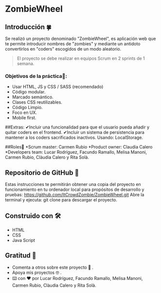 # ZombieWheel

## Introducción 🍀

Se realizó un proyecto denominado "ZombieWheel", es aplicación web que te permite introducir nombres de "zombies" y mediante un antidoto convertirlos en "coders" escogidos de un modo aleatorio. 
> 

> El proyecto se debe realizar en equipos Scrum en 2 sprints de 1 semana.
>

### Objetivos de la práctica🔩:

- Usar HTML, JS y CSS / SASS (recomendado)
- Código modular.
- Marcado semántico.
- Clases CSS reutilizables.
- Código Limpio.
- Foco en UX.
- Mobile first.

##Extras:
✔Incluir una funcionalidad para que el usuario pueda añadir y quitar coders en el frontend.
✔Incluir un sistema de persistencia para mantener a los coders sacrificados inactivos. Usando: LocalStorage.

##Roles🎯
*Scrum master: Carmen Rubio
*Product owner: Claudia Calero
*Developers team: Lucar Rodríguez, Facundo Ramallo, Melisa Manoni, Carmen Rubio, Clàudia Calero y Rita Solà. 


## Repositorio de GitHub 🚀
Estas instrucciones te permitirán obtener una copia del proyecto en funcionamiento en tu ordenador local para propósitos de desarrollo y pruebas:
https://github.com/ItCrowdZombie/ZombieWheel.git
Abre la terminal y ejecuta: git clone para descargar el proyecto.


## Construido con 🛠️

* HTML
* CSS
* Java Script



## Gratitud 🎁
* Comenta a otros sobre este proyecto 📢 .
* Apoya mis proyectos 🤓 .
* ⌨️ con ❤️ por Lucar Rodríguez, Facundo Ramallo, Melisa Manoni, Carmen Rubio, Clàudia Calero y Rita Solà. 

